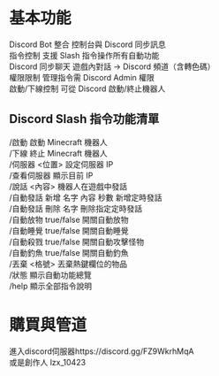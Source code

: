 # 基本功能
Discord Bot 整合	控制台與 Discord 同步訊息  
指令控制	支援 Slash 指令操作所有自動功能  
Discord 同步聊天	遊戲內對話 → Discord 頻道（含轉色碼）  
權限限制	管理指令需 Discord Admin 權限  
啟動/下線控制	可從 Discord 啟動/終止機器人  
## Discord Slash 指令功能清單  
/啟動	啟動 Minecraft 機器人  
/下線	終止 Minecraft 機器人  
/伺服器 <位置>	設定伺服器 IP  
/查看伺服器	顯示目前 IP  
/說話 <內容>	機器人在遊戲中發話  
/自動發話 新增 名字 內容 秒數	新增定時發話  
/自動發話 刪除 名字	刪除指定定時發話  
/自動放物 true/false	開關自動放物  
/自動睡覺 true/false	開關自動睡覺  
/自動殺戮 true/false	開關自動攻擊怪物  
/自動釣魚 true/false	開關自動釣魚  
/丟棄 <格號>	丟棄熱鍵欄位的物品  
/狀態	顯示自動功能總覽  
/help	顯示全部指令說明  
# 購買與管道
進入discord伺服器https://discord.gg/FZ9WkrhMqA  
或是創作人 lzx_10423  
